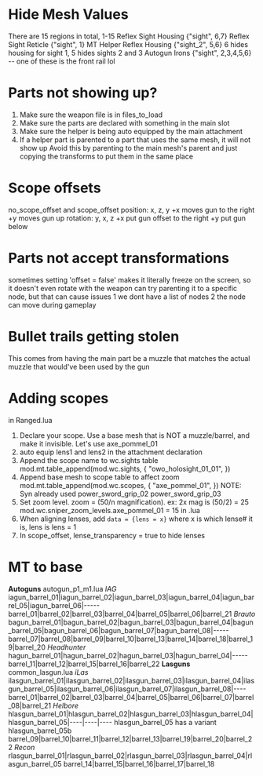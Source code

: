 # Hide Mesh Values
There are 15 regions in total, 1-15
Reflex Sight Housing            {"sight", 6,7}
Reflex Sight Reticle            {"sight", 1}
MT Helper Reflex Housing        {"sight_2", 5,6}      6 hides housing for sight 1, 5 hides sights 2 and 3
Autogun Irons                   {"sight", 2,3,4,5,6} -- one of these is the front rail lol

# Parts not showing up?
1. Make sure the weapon file is in files_to_load
2. Make sure the parts are declared with something in the main slot
3. Make sure the helper is being auto equipped by the main attachment
4. If a helper part is parented to a part that uses the same mesh, it will not show up
    Avoid this by parenting to the main mesh's parent and just copying the transforms to put them in the same place

# Scope offsets
no_scope_offset and scope_offset
position: x, z, y
    +x moves gun to the right
    +y moves gun up
rotation: y, x, z
    +x put gun offset to the right
    +y put gun below

# Parts not accept transformations
sometimes setting 'offset = false' makes it literally freeze on the screen, so it doesn't even rotate with the weapon
can try parenting it to a specific node, but that can cause issues
    1 we dont have a list of nodes
    2 the node can move during gameplay

# Bullet trails getting stolen
This comes from having the main part be a muzzle that matches the actual muzzle that would've been used by the gun

# Adding scopes
in Ranged.lua
1. Declare your scope. Use a base mesh that is NOT a muzzle/barrel, and make it invisible. Let's use axe_pommel_01
2. auto equip lens1 and lens2 in the attachment declaration
3. Append the scope name to wc.sights table
    mod.mt.table_append(mod.wc.sights, {
        "owo_holosight_01_01",
    })
4. Append base mesh to scope table to affect zoom
    mod.mt.table_append(mod.wc.scopes, {
        "axe_pommel_01",
    })
    NOTE: Syn already used
        power_sword_grip_02
        power_sword_grip_03
5. Set zoom level. zoom = (50/n magnification). ex: 2x mag is (50/2) = 25
    mod.wc.sniper_zoom_levels.axe_pommel_01 = 15
in <weapon>.lua
1. When aligning lenses, add `data = {lens = x}` where x is which lense# it is, lens is lens = 1
2. In scope_offset, lense_transparency = true to hide lenses

# MT to base
**Autoguns** autogun_p1_m1.lua
*IAG*
iagun_barrel_01|iagun_barrel_02|iagun_barrel_03|iagun_barrel_04|iagun_barrel_05|iagun_barrel_06|-----
barrel_01|barrel_02|barrel_03|barrel_04|barrel_05|barrel_06|barrel_21
*Brauto*
bagun_barrel_01|bagun_barrel_02|bagun_barrel_03|bagun_barrel_04|bagun_barrel_05|bagun_barrel_06|bagun_barrel_07|bagun_barrel_08|-----
barrel_07|barrel_08|barrel_09|barrel_10|barrel_13|barrel_14|barrel_18|barrel_19|barrel_20
*Headhunter*
hagun_barrel_01|hagun_barrel_02|hagun_barrel_03|hagun_barrel_04|-----
barrel_11|barrel_12|barrel_15|barrel_16|barrel_22
**Lasguns** common_lasgun.lua
*iLas*
ilasgun_barrel_01|ilasgun_barrel_02|ilasgun_barrel_03|ilasgun_barrel_04|ilasgun_barrel_05|ilasgun_barrel_06|ilasgun_barrel_07|ilasgun_barrel_08|----
barrel_01|barrel_02|barrel_03|barrel_04|barrel_05|barrel_06|barrel_07|barrel_08|barrel_21
*Helbore*
hlasgun_barrel_01|hlasgun_barrel_02|hlasgun_barrel_03|hlasgun_barrel_04|hlasgun_barrel_05|----|----|----
    hlasgun_barrel_05 has a variant hlasgun_barrel_05b
barrel_09|barrel_10|barrel_11|barrel_12|barrel_13|barrel_19|barrel_20|barrel_22
*Recon*
rlasgun_barrel_01|rlasgun_barrel_02|rlasgun_barrel_03|rlasgun_barrel_04|rlasgun_barrel_05
barrel_14|barrel_15|barrel_16|barrel_17|barrel_18